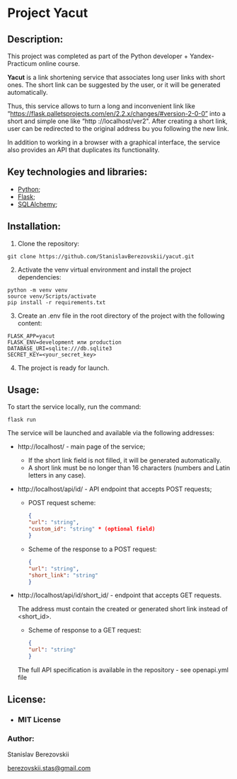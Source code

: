 # Project Yacut

## Description:

This project was completed as part of the Python developer + Yandex-Practicum online course.

**Yacut** is a link shortening service that associates long user links with short ones. The short link can be suggested by the user, or it will be generated automatically.

Thus, this service allows to turn a long and inconvenient link like “https://flask.palletsprojects.com/en/2.2.x/changes/#version-2-0-0” into a short and simple one like “http ://localhost/ver2".
After creating a short link, user can be redirected to the original address bu you following the new link.

In addition to working in a browser with a graphical interface, the service also provides an API that duplicates its functionality.

## Key technologies and libraries:
- [Python](https://www.python.org/);
- [Flask](https://pypi.org/project/Flask/);
- [SQLAlchemy](https://pypi.org/project/SQLAlchemy/);

## Installation:
1. Clone the repository:
```
git clone https://github.com/StanislavBerezovskii/yacut.git
```
2. Activate the venv virtual environment and install the project dependencies:
```
python -m venv venv
source venv/Scripts/activate
pip install -r requirements.txt
```
3. Create an .env file in the root directory of the project with the following content:
```
FLASK_APP=yacut
FLASK_ENV=development или production
DATABASE_URI=sqlite:///db.sqlite3
SECRET_KEY=<your_secret_key>
```
4. The project is ready for launch.

## Usage:
To start the service locally, run the command:
```
flask run
```
The service will be launched and available via the following addresses:
- http://localhost/ - main page of the service;

    * If the short link field is not filled, it will be generated automatically.
    * A short link must be no longer than 16 characters (numbers and Latin letters in any case).

- http://localhost/api/id/ - API endpoint that accepts POST requests;

    * POST request scheme:
        ```json
        {
        "url": "string",
        "custom_id": "string" * (optional field)
        }
        ```
    * Scheme of the response to a POST request:
        ```json
        {
        "url": "string",
        "short_link": "string"
        }
        ```

- http://localhost/api/id/short_id/ - endpoint that accepts GET requests.
    
    The address must contain the created or generated short link instead of <short_id>.

    * Scheme of response to a GET request:
        ```json
        {
        "url": "string"
        }
        ```

    The full API specification is available in the repository - see openapi.yml file
  
## License:
- ### **MIT License**

### Author:
Stanislav Berezovskii

berezovskii.stas@gmail.com
